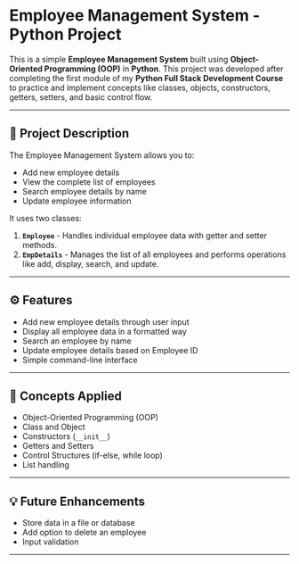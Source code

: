 # Employee Management System - Python Project

This is a simple **Employee Management System** built using **Object-Oriented Programming (OOP)** in **Python**. This project was developed after completing the first module of my **Python Full Stack Development Course** to practice and implement concepts like classes, objects, constructors, getters, setters, and basic control flow.

---

## 📌 Project Description

The Employee Management System allows you to:
- Add new employee details
- View the complete list of employees
- Search employee details by name
- Update employee information

It uses two classes:
1. **`Employee`** - Handles individual employee data with getter and setter methods.
2. **`EmpDetails`** - Manages the list of all employees and performs operations like add, display, search, and update.

---

## ⚙️ Features

- Add new employee details through user input
- Display all employee data in a formatted way
- Search an employee by name
- Update employee details based on Employee ID
- Simple command-line interface

---

## 🧠 Concepts Applied

- Object-Oriented Programming (OOP)
- Class and Object
- Constructors (`__init__`)
- Getters and Setters
- Control Structures (if-else, while loop)
- List handling

---

## 💡 Future Enhancements
- Store data in a file or database
- Add option to delete an employee
- Input validation

---

